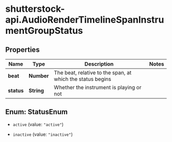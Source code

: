 # shutterstock-api.AudioRenderTimelineSpanInstrumentGroupStatus

## Properties
Name | Type | Description | Notes
------------ | ------------- | ------------- | -------------
**beat** | **Number** | The beat, relative to the span, at which the status begins | 
**status** | **String** | Whether the instrument is playing or not | 


<a name="StatusEnum"></a>
## Enum: StatusEnum


* `active` (value: `"active"`)

* `inactive` (value: `"inactive"`)




